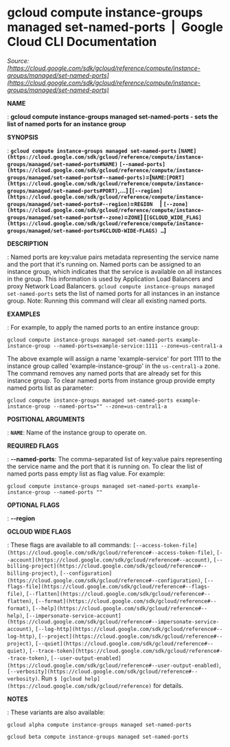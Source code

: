 # gcloud compute instance-groups managed set-named-ports  |  Google Cloud CLI Documentation

*Source: [https://cloud.google.com/sdk/gcloud/reference/compute/instance-groups/managed/set-named-ports](https://cloud.google.com/sdk/gcloud/reference/compute/instance-groups/managed/set-named-ports)*

**NAME**

: **gcloud compute instance-groups managed set-named-ports - sets the list of named ports for an instance group**

**SYNOPSIS**

: **`gcloud compute instance-groups managed set-named-ports` `[NAME](https://cloud.google.com/sdk/gcloud/reference/compute/instance-groups/managed/set-named-ports#NAME)` `[--named-ports](https://cloud.google.com/sdk/gcloud/reference/compute/instance-groups/managed/set-named-ports#--named-ports)`=[`NAME`:`[PORT](https://cloud.google.com/sdk/gcloud/reference/compute/instance-groups/managed/set-named-ports#PORT)`,…] [`[--region](https://cloud.google.com/sdk/gcloud/reference/compute/instance-groups/managed/set-named-ports#--region)`=`REGION`     | `[--zone](https://cloud.google.com/sdk/gcloud/reference/compute/instance-groups/managed/set-named-ports#--zone)`=`ZONE`] [`[GCLOUD_WIDE_FLAG](https://cloud.google.com/sdk/gcloud/reference/compute/instance-groups/managed/set-named-ports#GCLOUD-WIDE-FLAGS) …`]**

**DESCRIPTION**

: Named ports are key:value pairs metadata representing the service name and the
port that it's running on. Named ports can be assigned to an instance group,
which indicates that the service is available on all instances in the group.
This information is used by Application Load Balancers and proxy Network Load
Balancers.
`gcloud compute instance-groups managed set-named-ports` sets the
list of named ports for all instances in an instance group.
Note: Running this command will clear all existing named ports.

**EXAMPLES**

: For example, to apply the named ports to an entire instance group:

```
gcloud compute instance-groups managed set-named-ports example-instance-group --named-ports=example-service:1111 --zone=us-central1-a
```

The above example will assign a name 'example-service' for port 1111 to the
instance group called 'example-instance-group' in the
``us-central1-a`` zone. The command removes any
named ports that are already set for this instance group.
To clear named ports from instance group provide empty named ports list as
parameter:

```
gcloud compute instance-groups managed set-named-ports example-instance-group --named-ports="" --zone=us-central1-a
```

**POSITIONAL ARGUMENTS**

: **`NAME`**:
Name of the instance group to operate on.

**REQUIRED FLAGS**

: **--named-ports**:
The comma-separated list of key:value pairs representing the service name and
the port that it is running on.
To clear the list of named ports pass empty list as flag value. For example:

```
gcloud compute instance-groups managed set-named-ports example-instance-group --named-ports ""
```

**OPTIONAL FLAGS**

: **--region**

**GCLOUD WIDE FLAGS**

: These flags are available to all commands: `[--access-token-file](https://cloud.google.com/sdk/gcloud/reference#--access-token-file)`,
`[--account](https://cloud.google.com/sdk/gcloud/reference#--account)`, `[--billing-project](https://cloud.google.com/sdk/gcloud/reference#--billing-project)`,
`[--configuration](https://cloud.google.com/sdk/gcloud/reference#--configuration)`,
`[--flags-file](https://cloud.google.com/sdk/gcloud/reference#--flags-file)`,
`[--flatten](https://cloud.google.com/sdk/gcloud/reference#--flatten)`, `[--format](https://cloud.google.com/sdk/gcloud/reference#--format)`, `[--help](https://cloud.google.com/sdk/gcloud/reference#--help)`, `[--impersonate-service-account](https://cloud.google.com/sdk/gcloud/reference#--impersonate-service-account)`,
`[--log-http](https://cloud.google.com/sdk/gcloud/reference#--log-http)`,
`[--project](https://cloud.google.com/sdk/gcloud/reference#--project)`, `[--quiet](https://cloud.google.com/sdk/gcloud/reference#--quiet)`, `[--trace-token](https://cloud.google.com/sdk/gcloud/reference#--trace-token)`, `[--user-output-enabled](https://cloud.google.com/sdk/gcloud/reference#--user-output-enabled)`,
`[--verbosity](https://cloud.google.com/sdk/gcloud/reference#--verbosity)`.
Run `$ [gcloud help](https://cloud.google.com/sdk/gcloud/reference)` for details.

**NOTES**

: These variants are also available:

```
gcloud alpha compute instance-groups managed set-named-ports
```

```
gcloud beta compute instance-groups managed set-named-ports
```